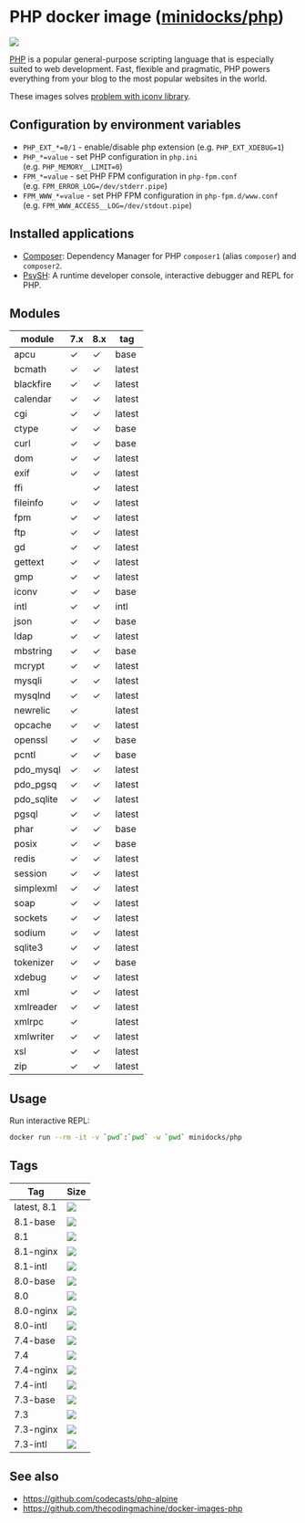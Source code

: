 PHP docker image ([minidocks/php](https://hub.docker.com/r/minidocks/php))
==========================================================================

![](https://upload.wikimedia.org/wikipedia/commons/thumb/2/27/PHP-logo.svg/200px-PHP-logo.svg.png)

[PHP](https://php.net/) is a popular general-purpose scripting language that is
especially suited to web development. Fast, flexible and pragmatic, PHP powers
everything from your blog to the most popular websites in the world.

These images solves [problem with iconv
library](https://github.com/docker-library/php/issues/240#issuecomment-506651614).

Configuration by environment variables
--------------------------------------

-   `PHP_EXT_*=0/1` - enable/disable php extension (e.g. `PHP_EXT_XDEBUG=1`)
-   `PHP_*=value` - set PHP configuration in `php.ini`
    (e.g. `PHP_MEMORY__LIMIT=0`)
-   `FPM_*=value` - set PHP FPM configuration in `php-fpm.conf`
    (e.g. `FPM_ERROR_LOG=/dev/stderr.pipe`)
-   `FPM_WWW_*=value` - set PHP FPM configuration in `php-fpm.d/www.conf`
    (e.g. `FPM_WWW_ACCESS__LOG=/dev/stdout.pipe`)

Installed applications
----------------------

-   [Composer](https://getcomposer.org/): Dependency Manager for PHP `composer1`
    (alias `composer`) and `composer2`.
-   [PsySH](https://psysh.org/): A runtime developer console, interactive
    debugger and REPL for PHP.

Modules
-------

| module      | 7.x | 8.x | tag    |
|-------------|-----|-----|--------|
| apcu        | ✓   | ✓   | base   |
| bcmath      | ✓   | ✓   | latest |
| blackfire   | ✓   | ✓   | latest |
| calendar    | ✓   | ✓   | latest |
| cgi         | ✓   | ✓   | latest |
| ctype       | ✓   | ✓   | base   |
| curl        | ✓   | ✓   | base   |
| dom         | ✓   | ✓   | latest |
| exif        | ✓   | ✓   | latest |
| ffi         |     | ✓   | latest |
| fileinfo    | ✓   | ✓   | latest |
| fpm         | ✓   | ✓   | latest |
| ftp         | ✓   | ✓   | latest |
| gd          | ✓   | ✓   | latest |
| gettext     | ✓   | ✓   | latest |
| gmp         | ✓   | ✓   | latest |
| iconv       | ✓   | ✓   | base   |
| intl        | ✓   | ✓   | intl   |
| json        | ✓   | ✓   | base   |
| ldap        | ✓   | ✓   | latest |
| mbstring    | ✓   | ✓   | base   |
| mcrypt      | ✓   | ✓   | latest |
| mysqli      | ✓   | ✓   | latest |
| mysqlnd     | ✓   | ✓   | latest |
| newrelic    | ✓   |     | latest |
| opcache     | ✓   | ✓   | latest |
| openssl     | ✓   | ✓   | base   |
| pcntl       | ✓   | ✓   | base   |
| pdo_mysql   | ✓   | ✓   | latest |
| pdo_pgsq    | ✓   | ✓   | latest |
| pdo_sqlite  | ✓   | ✓   | latest |
| pgsql       | ✓   | ✓   | latest |
| phar        | ✓   | ✓   | base   |
| posix       | ✓   | ✓   | base   |
| redis       | ✓   | ✓   | latest |
| session     | ✓   | ✓   | latest |
| simplexml   | ✓   | ✓   | latest |
| soap        | ✓   | ✓   | latest |
| sockets     | ✓   | ✓   | latest |
| sodium      | ✓   | ✓   | latest |
| sqlite3     | ✓   | ✓   | latest |
| tokenizer   | ✓   | ✓   | base   |
| xdebug      | ✓   | ✓   | latest |
| xml         | ✓   | ✓   | latest |
| xmlreader   | ✓   | ✓   | latest |
| xmlrpc      | ✓   |     | latest |
| xmlwriter   | ✓   | ✓   | latest |
| xsl         | ✓   | ✓   | latest |
| zip         | ✓   | ✓   | latest |

Usage
-----

Run interactive REPL:

```bash
docker run --rm -it -v `pwd`:`pwd` -w `pwd` minidocks/php
```

Tags
----

| Tag         | Size                                                                                                           |
|-------------|----------------------------------------------------------------------------------------------------------------|
| latest, 8.1 | ![](https://img.shields.io/docker/image-size/minidocks/php/latest?style=flat-square&logo=docker&label=size)    |
| 8.1-base    | ![](https://img.shields.io/docker/image-size/minidocks/php/8.1-base?style=flat-square&logo=docker&label=size)  |
| 8.1         | ![](https://img.shields.io/docker/image-size/minidocks/php/8.1?style=flat-square&logo=docker&label=size)       |
| 8.1-nginx   | ![](https://img.shields.io/docker/image-size/minidocks/php/8.1-nginx?style=flat-square&logo=docker&label=size) |
| 8.1-intl    | ![](https://img.shields.io/docker/image-size/minidocks/php/8.1-intl?style=flat-square&logo=docker&label=size)  |
| 8.0-base    | ![](https://img.shields.io/docker/image-size/minidocks/php/8.0-base?style=flat-square&logo=docker&label=size)  |
| 8.0         | ![](https://img.shields.io/docker/image-size/minidocks/php/8.0?style=flat-square&logo=docker&label=size)       |
| 8.0-nginx   | ![](https://img.shields.io/docker/image-size/minidocks/php/8.0-nginx?style=flat-square&logo=docker&label=size) |
| 8.0-intl    | ![](https://img.shields.io/docker/image-size/minidocks/php/8.0-intl?style=flat-square&logo=docker&label=size)  |
| 7.4-base    | ![](https://img.shields.io/docker/image-size/minidocks/php/7.4-base?style=flat-square&logo=docker&label=size)  |
| 7.4         | ![](https://img.shields.io/docker/image-size/minidocks/php/7.4?style=flat-square&logo=docker&label=size)       |
| 7.4-nginx   | ![](https://img.shields.io/docker/image-size/minidocks/php/7.4-nginx?style=flat-square&logo=docker&label=size) |
| 7.4-intl    | ![](https://img.shields.io/docker/image-size/minidocks/php/7.4-intl?style=flat-square&logo=docker&label=size)  |
| 7.3-base    | ![](https://img.shields.io/docker/image-size/minidocks/php/7.3-base?style=flat-square&logo=docker&label=size)  |
| 7.3         | ![](https://img.shields.io/docker/image-size/minidocks/php/7.3?style=flat-square&logo=docker&label=size)       |
| 7.3-nginx   | ![](https://img.shields.io/docker/image-size/minidocks/php/7.3-nginx?style=flat-square&logo=docker&label=size) |
| 7.3-intl    | ![](https://img.shields.io/docker/image-size/minidocks/php/7.3-intl?style=flat-square&logo=docker&label=size)  |

See also
--------

-   https://github.com/codecasts/php-alpine
-   https://github.com/thecodingmachine/docker-images-php
